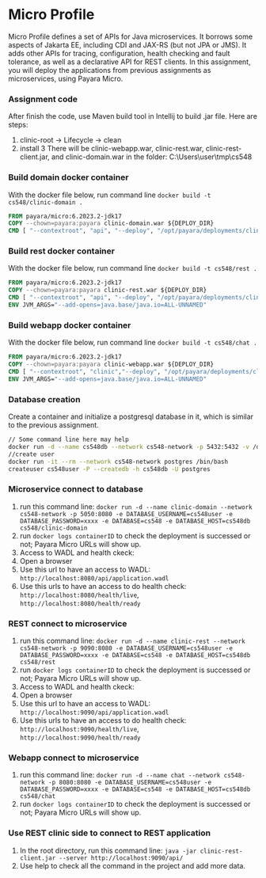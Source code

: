 # Micro Profile

Micro Profile defines a set of APIs for Java microservices.  It borrows some aspects of Jakarta EE, including CDI and JAX-RS (but not JPA or JMS).  It adds other APIs for tracing, configuration, health checking and fault tolerance, as well as a declarative API for REST clients. In this assignment, you will deploy the applications from previous assignments as microservices, using Payara Micro.

### Assignment code
After finish the code, use Maven build tool in Intellij to build .jar file. Here are steps:

1. clinic-root -> Lifecycle -> clean
2. install
3 There will be clinic-webapp.war, clinic-rest.war, clinic-rest-client.jar, and clinic-domain.war in the folder: C:\Users\user\tmp\cs548

### Build domain docker container
With the docker file below, run command line ```docker build -t cs548/clinic-domain .```
```Dockerfile
FROM payara/micro:6.2023.2-jdk17
COPY --chown=payara:payara clinic-domain.war ${DEPLOY_DIR}
CMD [ "--contextroot", "api", "--deploy", "/opt/payara/deployments/clinic-domain.war" ]
```

### Build rest docker container
With the docker file below, run command line ```docker build -t cs548/rest .```
```Dockerfile
FROM payara/micro:6.2023.2-jdk17
COPY --chown=payara:payara clinic-rest.war ${DEPLOY_DIR}
CMD [ "--contextroot", "api", "--deploy", "/opt/payara/deployments/clinic-rest.war" ]
ENV JVM_ARGS="--add-opens=java.base/java.io=ALL-UNNAMED"
```

### Build webapp docker container
With the docker file below, run command line ```docker build -t cs548/chat .```
```Dockerfile
FROM payara/micro:6.2023.2-jdk17
COPY --chown=payara:payara clinic-webapp.war ${DEPLOY_DIR}
CMD [ "--contextroot", "clinic","--deploy", "/opt/payara/deployments/clinic-webapp.war" ]
ENV JVM_ARGS="--add-opens=java.base/java.io=ALL-UNNAMED"
```
### Database creation
Create a container and initialize a postgresql database in it, which is similar to the previous assignment.

```bash
// Some command line here may help
docker run -d --name cs548db --network cs548-network -p 5432:5432 -v /data:/var/lib/postgresql/data -e POSTGRES_PASSWORD=xxxx -e PGDATA=/var/lib/postgresql/data/pgdata postgres
//create user
docker run -it --rm --network cs548-network postgres /bin/bash
createuser cs548user -P --createdb -h cs548db -U postgres
```

### Microservice connect to database
1. run this command line: ```docker run -d --name clinic-domain --network cs548-network -p 5050:8080 -e DATABASE_USERNAME=cs548user -e DATABASE_PASSWORD=xxxx -e DATABASE=cs548 -e DATABASE_HOST=cs548db cs548/clinic-domain```
2. run ```docker logs containerID``` to check the deployment is successed or not; Payara Micro URLs will show up.
3. Access to WADL and health ckeck:
  1. Open a browser
  2. Use this url to have an access to WADL: ```http://localhost:8080/api/application.wadl```
  3. Use this urls to have an access to do health check: ```http://localhost:8080/health/live```, ```http://localhost:8080/health/ready```

### REST connect to microservice
1. run this command line: ```docker run -d --name clinic-rest --network cs548-network -p 9090:8080 -e DATABASE_USERNAME=cs548user -e DATABASE_PASSWORD=xxxx -e DATABASE=cs548 -e DATABASE_HOST=cs548db cs548/rest```
2. run ```docker logs containerID``` to check the deployment is successed or not; Payara Micro URLs will show up.
3. Access to WADL and health ckeck:
  1. Open a browser
  2. Use this url to have an access to WADL: ```http://localhost:9090/api/application.wadl```
  3. Use this urls to have an access to do health check: ```http://localhost:9090/health/live```, ```http://localhost:9090/health/ready```

### Webapp connect to microservice
1. run this command line: ```docker run -d --name chat --network cs548-network -p 8080:8080 -e DATABASE_USERNAME=cs548user -e DATABASE_PASSWORD=xxxx -e DATABASE=cs548 -e DATABASE_HOST=cs548db cs548/chat```
2. run ```docker logs containerID``` to check the deployment is successed or not; Payara Micro URLs will show up.


### Use REST clinic side to connect to REST application
1. In the root directory, run this command line: ```java -jar clinic-rest-client.jar --server http://localhost:9090/api/```
2. Use help to check all the command in the project and add more data.

